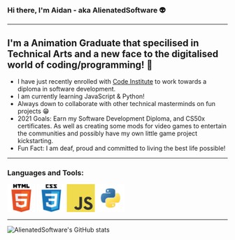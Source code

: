 ### Hi there, I'm Aidan - aka AlienatedSoftware 👽

---

## I'm a Animation Graduate that specilised in Technical Arts and a new face to the digitalised world of coding/programming! 👾

- I have just recently enrolled with [Code Institute][course] to work towards a diploma in software development.
- I am currently learning JavaScript & Python!
- Always down to collaborate with other technical masterminds on fun projects 😁
- 2021 Goals: Earn my Software Development Diploma, and CS50x certificates. As well as creating some mods for video games to entertain the communities and possibly have my own little game project kickstarting.
- Fun Fact: I am deaf, proud and committed to living the best life possible!

---

### Languages and Tools:

<img alt="HTML5" width="64px" src="https://raw.githubusercontent.com/github/explore/80688e429a7d4ef2fca1e82350fe8e3517d3494d/topics/html/html.png">
<img alt="CSS3" width="64px" src="https://raw.githubusercontent.com/github/explore/80688e429a7d4ef2fca1e82350fe8e3517d3494d/topics/css/css.png">
<img alt="JavaScript" width="64px" src="https://raw.githubusercontent.com/github/explore/80688e429a7d4ef2fca1e82350fe8e3517d3494d/topics/javascript/javascript.png">
<img alt="Python" width="64px" src="https://raw.githubusercontent.com/github/explore/80688e429a7d4ef2fca1e82350fe8e3517d3494d/topics/python/python.png">

---

![AlienatedSoftware's GitHub stats](https://github-readme-stats.vercel.app/api?username=AlienatedSoftware&show_icons=true&hide_border=true"&theme=chartreuse-dark)

</details>

[course]: https://codeinstitute.net/